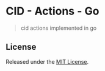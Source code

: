 # CID - Actions - Go

> cid actions implemented in go

## License

Released under the [MIT License](./LICENSE).
